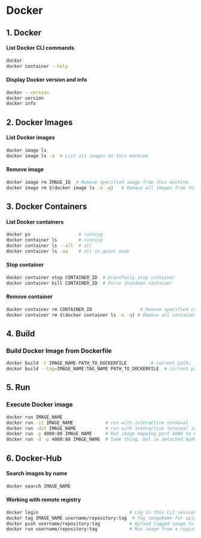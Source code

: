 # Docker

## 1. Docker

#### List Docker CLI commands
```bash
docker
docker container --help
```

#### Display Docker version and info
```bash
docker --version
docker version
docker info
```

## 2. Docker Images

#### List Docker images
```bash
docker image ls
docker image ls -a  # List all images on this machine
```
#### Remove image
```bash
docker image rm IMAGE_ID  # Remove specified image from this machine
docker image rm $(docker image ls -a -q)   # Remove all images from this machine
```

## 3. Docker Containers

#### List Docker containers
```bash
docker ps                  # running
docker container ls        # running
docker container ls --all  # all
docker container ls -aq    # all in quiet mode
```

#### Stop container
```bash
docker container stop CONTAINER_ID  # Gracefully stop container
docker container kill CONTAINER_ID  # Force shutdown container
```

#### Remove container
```bash
docker container rm CONTAINER_ID                  # Remove specified container
docker container rm $(docker container ls -a -q) # Remove all containers
```

## 4. Build

### Build Docker Image from Dockerfile
```bash
docker build -t IMAGE_NAME PATH_TO_DOCKERFILE         # current path: '.'
docker build --tag=IMAGE_NAME:TAG_NAME PATH_TO_DOCKERFILE  # current path: '.'
```

## 5. Run

### Execute Docker image
```bash
docker run IMAGE_NAME
docker run -it IMAGE_NAME            # run with interactive terminal
docker run -dit IMAGE_NAME           # run with interactive terminal in background
docker run -p 4000:80 IMAGE_NAME     # Run image mapping port 4000 to 80
docker run -d -p 4000:80 IMAGE_NAME  # Same thing, but in detached mode
```

## 6. Docker-Hub

#### Search images by name
```bash
docker search IMAGE_NAME
```

#### Working with remote registry
```bash
docker login                                  # Log in this CLI session using your Docker credentials
docker tag IMAGE_NAME username/repository:tag  # Tag imageName for upload to registry
docker push username/repository:tag           # Upload tagged image to registry
docker run username/repository:tag            # Run image from a registry
```
